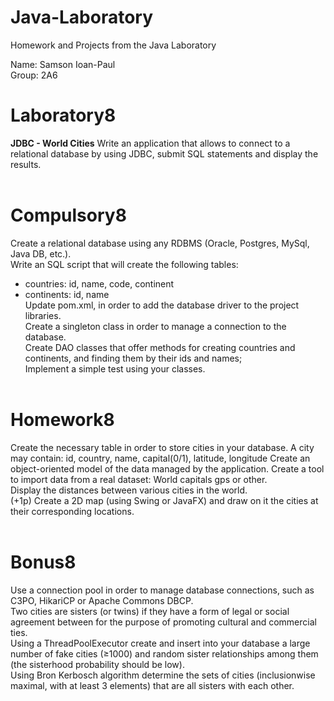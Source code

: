 # Java-Laboratory
 Homework and Projects from the Java Laboratory <br />

Name: Samson Ioan-Paul <br />
Group: 2A6 <br />

# Laboratory8
__JDBC - World Cities__
Write an application that allows to connect to a relational database by using JDBC, submit SQL statements and display the results. <br /> <br />

# Compulsory8
Create a relational database using any RDBMS (Oracle, Postgres, MySql, Java DB, etc.). <br />
Write an SQL script that will create the following tables: <br />
* countries: id, name, code, continent <br />
* continents: id, name <br />
Update pom.xml, in order to add the database driver to the project libraries. <br />
Create a singleton class in order to manage a connection to the database. <br />
Create DAO classes that offer methods for creating countries and continents, and finding them by their ids and names; <br />
Implement a simple test using your classes. <br /> <br />



# Homework8
Create the necessary table in order to store cities in your database. A city may contain: id, country, name, capital(0/1), latitude, longitude
Create an object-oriented model of the data managed by the application.
Create a tool to import data from a real dataset: World capitals gps or other. <br />
Display the distances between various cities in the world. <br />
(+1p) Create a 2D map (using Swing or JavaFX) and draw on it the cities at their corresponding locations. <br /> <br />



# Bonus8
Use a connection pool in order to manage database connections, such as C3PO, HikariCP or Apache Commons DBCP. <br />
Two cities are sisters (or twins) if they have a form of legal or social agreement between for the purpose of promoting cultural and commercial ties. <br />
Using a ThreadPoolExecutor create and insert into your database a large number of fake cities (≥1000) and random sister relationships among them (the sisterhood probability should be low). <br />
Using Bron Kerbosch algorithm determine the sets of cities (inclusionwise maximal, with at least 3 elements) that are all sisters with each other. <br /> <br />



